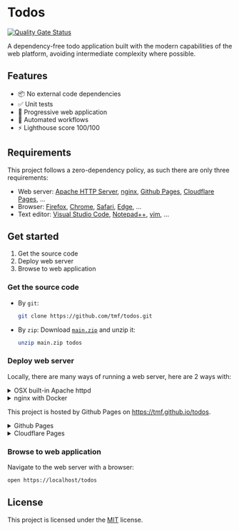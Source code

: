 # Todos

[![Quality Gate Status](https://sonarcloud.io/api/project_badges/measure?project=tmf_todos&metric=alert_status&token=f75248b8a964fcccde991ddc628a90100f059766)](https://sonarcloud.io/dashboard?id=tmf_todos)

A dependency-free todo application built with the modern capabilities of the web platform, avoiding intermediate complexity where possible. 

## Features

- 📦 No external code dependencies
- ✅ Unit tests
- 🌈 Progressive web application
- 🤖 Automated workflows
- ⚡️ Lighthouse score 100/100

## Requirements

This project follows a zero-dependency policy, as such there are only three requirements:

- Web server: [Apache HTTP Server](https://httpd.apache.org), [nginx](https://nginx.org), [Github Pages](https://pages.github.com), [Cloudflare Pages](https://pages.cloudflare.com), ...
- Browser: [Firefox](https://mozilla.org/firefox/all#product-desktop-developer), [Chrome](https://google.com/chrome), [Safari](https://developer.apple.com/safari/download), [Edge](https://microsoft.com/edge), ...
- Text editor: [Visual Studio Code](https://code.visualstudio.com), [Notepad++](https://notepad-plus-plus.org), [vim](https://www.vim.org/), ...

## Get started

1. Get the source code
1. Deploy web server
1. Browse to web application

### Get the source code
- By `git`:
    ```sh
    git clone https://github.com/tmf/todos.git
    ```

- By `zip`:
    Download [`main.zip`](https://github.com/tmf/todos/archive/main.zip) and unzip it:
    ```sh
    unzip main.zip todos
    ```

### Deploy web server

Locally, there are many ways of running a web server, here are 2 ways with:

<details><summary>OSX built-in Apache httpd</summary>

1. Create certificate with:
    ```sh
    sudo ssh-keygen -f server.key
    sudo openssl req -new -key server.key -out request.csr
    sudo openssl x509 -req -in request.csr -signkey server.key -out server.crt
    ```

1. Add the following to `/private/etc/apache2/other/.conf`:
    ```
    Listen 443
    LoadModule ssl_module libexec/apache2/mod_ssl.so
    SSLCertificateFile "/Users/you/Sites/todos/server.crt"
    SSLCertificateKeyFile "/Users/you/Sites/todos/server.key"
    <VirtualHost 127.0.0.1:80>
        ServerName localhost
        DocumentRoot "/Users/you/Sites/todos/docs"
        <Directory "/Users/you/Sites/todos/docs">
            Order allow,deny
            Allow from all
        </Directory>
    </VirtualHost>
    
    <VirtualHost 127.0.0.1:443>
        ServerName localhost
        DocumentRoot "/Users/you/Sites/todos/docs"
        SSLEngine on
        SSLCipherSuite ALL:!ADH:!EXPORT56:RC4+RSA:+HIGH:+MEDIUM:+LOW:+SSLv2:+EXP:+eNULL
        SSLCertificateFile /Users/you/Sites/todos/server.crt
        SSLCertificateKeyFile /Users/you/Sites/todos/server.key
        <Directory "/Users/you/Sites/todos/docs">
            Order allow,deny
            Allow from all
        </Directory>
    </VirtualHost
    ```

1. Restart the web server with the new configuration
    ```sh
    sudo /usr/sbin/apachectl restart
    ```
</details>
<details><summary>nginx with Docker</summary>

Requirements:
- [Docker](https://www.docker.com/products/docker-desktop)
- SSL setup:

    <details><summary>mkcert setup</summary>

    In order to access the web server via `https://` without warnings we can generate a locally trusted self-signed certificate with [`mkcert`](https://github.com/FiloSottile/mkcert):

    ```sh
    mkcert localhost # generate localhost.pem + localhost-key.pem
    mkcert -install # install local mkcert certificate authority
    ```

    </details>

    <details><summary>openssl setup</summary>

    1. Create certificate authority
        
        ```sh
        sudo openssl genrsa \
            -out /etc/ssl/private/localhostCA.key \
            2048
        sudo openssl req \
            -new \
            -x509 \
            -sha256 \
            -days 365 \
            -nodes \
            -key /etc/ssl/private/localhostCA.key \
            -out /etc/ssl/certs/localhostCA.pem
        ```

    1. Install certificate authority locally
        - Firefox:
            Preferences -> Privacy & Security -> Certificates -> View Certificates -> Authorities -> Import
        - Chrome:
            Settings -> Advanced -> Privacy and security -> Manage certificates -> Authorities -> Import

    1. Create CSF configuration:
        
        `localhost.cnf`:
        ```conf
        [req]
        default_bits = 2048
        distinguished_name = req_distinguished_name
        prompt = no

        [req_distinguished_name]
        C = CH
        ST = Zurich
        L = Zurich
        O = localhost
        CN = localhost

        [v3_ca]
        subjectAltName = @alt_names

        [alt_names]
        DNS.1 = localhost
        ```

    1. Create CSR

        ```sh
        openssl req \
            -new \
            -config localhost.cnf \
            -sha256 \
            -nodes \
            -newkey rsa:2048 \
            -keyout localhost-key.pem \
            -out localhost.csr
        ```

    1. Create certificate

        ```sh
        sudo openssl x509 \
            -req \
            -in localhost.csr \
            -CA /etc/ssl/certs/localhostCA.pem \
            -CAkey /etc/ssl/private/localhostCA.key \
            -CAcreateserial \
            -out localhost.pem \
            -sha256 \
            -days 3650 \
            -extfile localhost.cnf \
            -extensions v3_ca
        ```

    1. Clean up files

        ```sh
        rm localhost.cnf localhost.csr
        ```

    </details>

The `docs` directory can be served by any web server, such as `nginx`:

```sh
docker run \
	--name todos-nginx \
	--rm \
	-p 80:80 \
	-p 443:443 \
	-v $PWD/docs:/usr/share/nginx/html/todos \
	-v $PWD/.github/nginx/conf.d/default.conf:/etc/nginx/conf.d/default.conf \
	-v $PWD/localhost.pem:/etc/nginx/conf.d/localhost.crt \
	-v $PWD/localhost-key.pem:/etc/nginx/conf.d/localhost.key \
	nginx:latest
```

- By giving the container a name, it becomes easier to identify the container with `docker ps`.
- The `--rm` flag is used to not aggregate docker containers locally: otherwise stopped containers have to be cleaned up with `docker rm`.
- As the docker engine runs with elevated privileges we can directly open port `80`, bypassing the need for prompting super-user privileges with `sudo` for ports lower than `1024`.
- The volume mount of the `docs` directory in the `nginx` default site root allows live-editing the source files without restarting the container.
- The `docs` folder is just for using GH Pages from a repository folder, otherwise it would be named `public` or `src`...
</details>

This project is hosted by Github Pages on https://tmf.github.io/todos. 

<details><summary>Github Pages</summary>

`/docs` folder as source: [Configuring a publishing source for your GitHub Pages site](https://docs.github.com/en/github/working-with-github-pages/configuring-a-publishing-source-for-your-github-pages-site#choosing-a-publishing-source)

</details>
<details><summary>Cloudflare Pages</summary>

[Build fast sites](https://pages.cloudflare.com/)

</details>

### Browse to web application

Navigate to the web server with a browser:

```sh
open https://localhost/todos
```

## License

This project is licensed under the [MIT](LICENSE) license.
